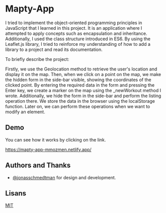 # Mapty-App

I tried to implement the object-oriented programming principles in JavaScript that I learned in this project. It is an application where I attempted to apply concepts such as encapsulation and inheritance. Additionally, I used the class structure introduced in ES6. By using the Leaflet.js library, I tried to reinforce my understanding of how to add a library to a project and read its documentation.

To briefly describe the project:

Firstly, we use the Geolocation method to retrieve the user's location and display it on the map. Then, when we click on a point on the map, we make the hidden form in the side-bar visible, showing the coordinates of the clicked point. By entering the required data in the form and pressing the Enter key, we create a marker on the map using the \_newWorkout method I wrote. Additionally, we hide the form in the side-bar and perform the listing operation there. We store the data in the browser using the localStorage function. Later on, we can perform these operations when we want to modify an element.

## Demo

You can see how it works by clicking on the link.

https://mapty-app-mmozmen.netlify.app/

## Authors and Thanks

- [@jonasschmedtman](https://twitter.com/jonasschmedtman) for design and development.

## Lisans

[MIT](https://choosealicense.com/licenses/mit/)
